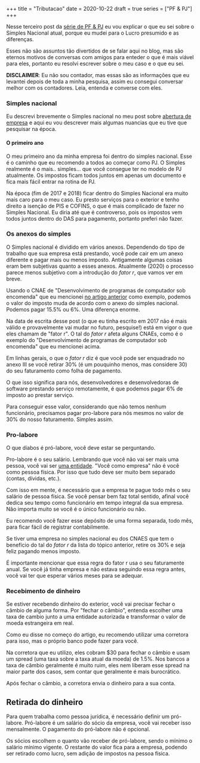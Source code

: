 +++
title = "Tributacao"
date = 2020-10-22
draft = true
series = ["PF & PJ"]
+++

Nesse terceiro post da [série de PF & PJ](/series/pf-pj) eu vou explicar o que
eu sei sobre o Simples Nacional atual, porque eu mudei para o Lucro presumido e
as diferenças.

Esses não são assuntos tão divertidos de se falar aqui no blog, mas são eternos
motivos de conversas com amigos para enteder o que é mais viável para eles,
portanto eu resolvi escrever sobre o meu caso e o que eu sei.

**DISCLAIMER**: Eu não sou contador, mas essas são as informações que
eu levantei depois de toda a minha pesquisa, assim eu consegui
conversar melhor com os contadores. Leia, entenda e converse com eles.

### Simples nacional

Eu descrevi brevemente o Simples nacional no meu post sobre [abertura de
empresa](aberturapj) e aqui eu vou descrever mais algumas nuancias que eu tive
que pesquisar na época.

#### O primeiro ano

O meu primeiro ano da minha empresa foi dentro do simples nacional. Esse é o
caminho que eu recomendo a todos ao começar como PJ. O Simples realmente é o
mais.. simples... que você consegue ter no modelo de PJ atualmente. Os impostos
ficam todos juntos em apenas um documento e fica mais fácil entrar na rotina de
PJ.

Na época (fim de 2017 e 2018) ficar dentro do Simples Nacional era muito mais
caro para o meu caso. Eu presto serviços para o exterior e tenho direito a
isenção de PIS e COFINS, o que é mais complicado de fazer no Simples Nacional.
Eu diria até que é controverso, pois os impostos vem todos juntos dentro do DAS
para pagamento, portanto preferi não fazer.

### Os anexos do simples

O Simples nacional é dividido em vários anexos. Dependendo do tipo de trabalho
que sua empresa está prestando, você pode cair em um anexo diferente e pagar
mais ou menos imposto. Antigamente algumas coisas eram bem subjetivas quanto a
esses anexos. Atualmente (2020) o processo parece menos subjetivo com a
introdução do _fator r_, que vamos ver em breve.

Usando o CNAE de "Desenvolvimento de programas de computador sob encomenda" que
eu mencionei [no artigo anterior](/aberturapj) como exemplo, podemos  o valor do imposto
muda de acordo com o anexo do simples nacional. Podemos pagar 15.5% ou 6%. Uma
diferença enorme.

Na data de escrita desse post (o que eu tinha escrito em 2017 não é mais válido
e provavelmente vai mudar no futuro, pesquise!) está em vigor o que eles
chamam de "fator r". O tal do _fator r_ afeta alguns CNAEs, como é o exemplo do
"Desenvolvimento de programas de computador sob encomenda" que eu mencionei
acima.

Em linhas gerais, o que o _fator r_ diz é que você pode ser enquadrado no
anexo III se você retirar 30% (é um pouquinho menos, mas considere 30) do seu
faturamento como folha de pagamento.

O que isso significa para nós, desenvolvedores e desenvolvedoras de software
prestando serviço remotamente, é que podemos pagar 6% de imposto ao prestar
serviço.

Para conseguir esse valor, considerando que não temos nenhum funcionário,
precisamos pagar pro-labore para nós mesmos no valor de 30% do nosso
faturamento. Simples assim.

### Pro-labore

O que diabos é pró-labore, você deve estar se perguntando.

Pro-labore é o seu salário. Lembrando que você não vai ser mais uma pessoa,
você vai ser [uma
entidade](http://www.portaldecontabilidade.com.br/tematicas/principiosfundamentais.htm).
"Você como empresa" não é você como pessoa física. Por isso que tudo deve ser
muito bem separado (contas, dívidas, etc.).

Com isso em mente, é necessário que a empresa te pague todo mês o seu salário
de pessoa física. Se você pensar bem faz total sentido, afinal você dedica seu
tempo como funcionário em tempo integral da sua empresa. Não importa muito se
você é o único funcionário ou não.

Eu recomendo você fazer esse depósito de uma forma separada, todo mês, para
ficar fácil de registrar contabilmente.

Se tiver uma empresa no simples nacional eu dos CNAES que tem o benefício do
tal do _fator r_ da lista do tópico anterior, retire os 30% e seja feliz
pagando menos imposto.

É importante mencionar que essa regra do fator r usa o seu faturamente anual.
Se você já tinha empresa e não estava seguindo essa regra antes, você vai ter
que esperar vários meses para se adequar.

### Recebimento de dinheiro

Se estiver recebendo dinheiro do exterior, você vai precisar fechar o
câmbio de alguma forma. Por "fechar o câmbio", entenda escolher uma
taxa de cambio junto a uma entidade autorizada e transformar o valor
de moeda estrangeira em real.

Como eu disse no começo do artigo, eu recomendo utilizar uma corretora
para isso, mas o próprio banco pode fazer para você.

Na corretora que eu utilizo, eles cobram $30 para fechar o câmbio e
usam um spread (uma taxa sobre a taxa atual da moeda) de 1.5%. Nos
bancos a taxa de câmbio geralmente é muito ruim, eles nem liberam esse
spread na maior parte dos casos, sem contar que geralmente é mais
burocrático.

Após fechar o câmbio, a corretora envia o dinheiro para a sua conta.

## Retirada do dinheiro

Para quem trabalha como pessoa jurídica, é necessário definir um
pró-labore. Pró-labore é um salário do sócio da empresa, você vai
receber isso mensalmente. O pagamento do pró-labore não é opcional.

Os sócios escolhem o quanto vão receber de pró-labore, sendo o mínimo
o salário mínimo vigente. O restante do valor fica para a empresa,
podendo ser retirado como lucro, sem adição de impostos na pessoa
física.
